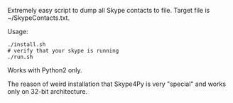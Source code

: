 Extremely easy script to dump all Skype contacts to file.
Target file is ~/SkypeContacts.txt.

Usage:
```
./install.sh
# verify that your skype is running
./run.sh
```

Works with Python2 only.

The reason of weird installation that Skype4Py is very "special" and works only on 32-bit architecture.
